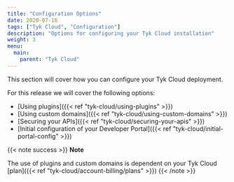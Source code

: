 ```yaml
---
title: "Configuration Options"
date: 2020-07-16
tags: ["Tyk Cloud", "Configuration"]
description: "Options for configuring your Tyk Cloud installation"
weight: 3
menu:
  main:
    parent: "Tyk Cloud"
---
```


This section will cover how you can configure your Tyk Cloud deployment.

For this release we will cover the following options:

- [Using plugins]({{< ref "tyk-cloud/using-plugins" >}})
- [Using custom domains]({{< ref "tyk-cloud/using-custom-domains" >}})
- [Securing your APIs]({{< ref "tyk-cloud/securing-your-apis" >}})
- [Initial configuration of your Developer Portal]({{< ref "tyk-cloud/initial-portal-config" >}})

{{< note success >}}
**Note**
 
The use of plugins and custom domains is dependent on your Tyk Cloud [plan]({{< ref "tyk-cloud/account-billing/plans" >}})
{{< /note >}}